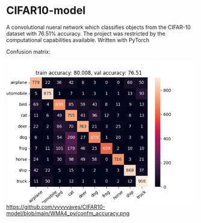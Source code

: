 # CIFAR10-model
A convolutional nueral network which classifies objects from the CIFAR-10 dataset with 76.51% accuracy. The project was restricted by the computational capabilities available. Written with PyTorch

Confusion matrix:

![plot](./WMA4_py/confm_accuracy.png)
https://github.com/vvvvvaves/CIFAR10-model/blob/main/WMA4_py/confm_accuracy.png
